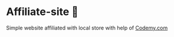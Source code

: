 # Affiliate-site :money_mouth_face:                                                                                                                                                                                                                                                                                    
Simple website affiliated with local store
 with help of <a href="http://johnelder.com/">Codemy.com</a>
